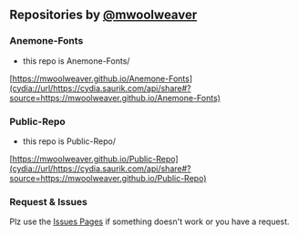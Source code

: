 ## Repositories by [@mwoolweaver](https://github.com/mwoolweaver)

### Anemone-Fonts

* this repo is Anemone-Fonts/

[https://mwoolweaver.github.io/Anemone-Fonts](cydia://url/https://cydia.saurik.com/api/share#?source=https://mwoolweaver.github.io/Anemone-Fonts)

### Public-Repo

* this repo is Public-Repo/

[https://mwoolweaver.github.io/Public-Repo](cydia://url/https://cydia.saurik.com/api/share#?source=https://mwoolweaver.github.io/Public-Repo)

### Request & Issues

Plz use the [Issues Pages](https://github.com/mwoolweaver/mwoolweaver.github.io/issues/) if something doesn't work or you have a request.
